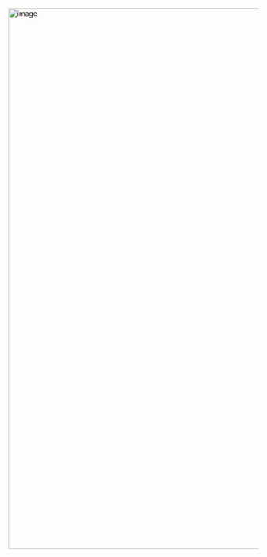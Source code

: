 <img width="1287" height="1086" alt="image" src="https://github.com/user-attachments/assets/b6d65f4c-1ba6-4a1c-849f-d219a89ed0d6" />
